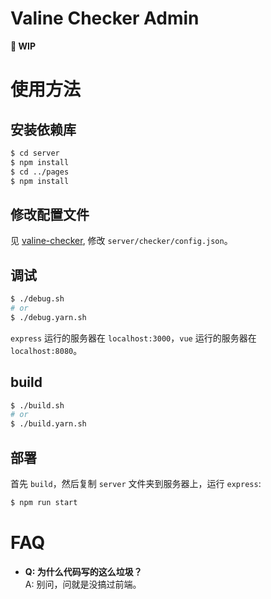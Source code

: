 # Valine Checker Admin
**🚧 WIP**

# 使用方法
## 安装依赖库
```bash
$ cd server
$ npm install
$ cd ../pages
$ npm install
```
## 修改配置文件
见 [valine-checker](https://github.com/Sheey11/valine-checker#%E4%BD%BF%E7%94%A8%E6%96%B9%E6%B3%95), 修改 `server/checker/config.json`。
## 调试
```bash
$ ./debug.sh
# or
$ ./debug.yarn.sh
```
`express` 运行的服务器在 `localhost:3000`，`vue` 运行的服务器在 `localhost:8080`。  

## build
```bash
$ ./build.sh
# or
$ ./build.yarn.sh
```

## 部署
首先 `build`，然后复制 `server` 文件夹到服务器上，运行 `express`:
```bash
$ npm run start
```


# FAQ
- **Q: 为什么代码写的这么垃圾？**  
  A: 别问，问就是没搞过前端。